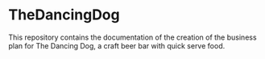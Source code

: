 # TheDancingDog
This repository contains the documentation of the creation of the business plan for The Dancing Dog, a craft beer bar with quick serve food.  
